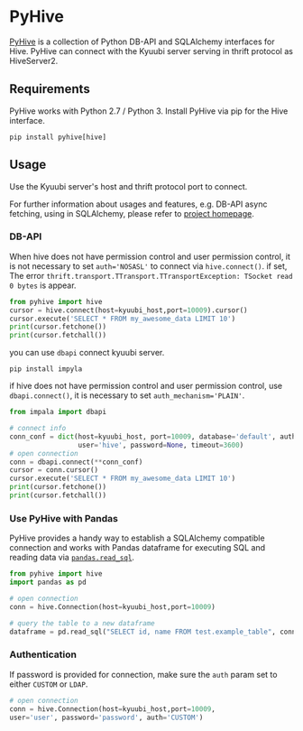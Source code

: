 <!--
 - Licensed to the Apache Software Foundation (ASF) under one or more
 - contributor license agreements.  See the NOTICE file distributed with
 - this work for additional information regarding copyright ownership.
 - The ASF licenses this file to You under the Apache License, Version 2.0
 - (the "License"); you may not use this file except in compliance with
 - the License.  You may obtain a copy of the License at
 -
 -   http://www.apache.org/licenses/LICENSE-2.0
 -
 - Unless required by applicable law or agreed to in writing, software
 - distributed under the License is distributed on an "AS IS" BASIS,
 - WITHOUT WARRANTIES OR CONDITIONS OF ANY KIND, either express or implied.
 - See the License for the specific language governing permissions and
 - limitations under the License.
 -->


# PyHive

[PyHive](https://github.com/dropbox/PyHive) is a collection of Python DB-API and SQLAlchemy interfaces for Hive. PyHive can connect with the Kyuubi server serving in thrift protocol as HiveServer2.

## Requirements
PyHive works with Python 2.7 / Python 3. Install PyHive via pip for the Hive interface.

```
pip install pyhive[hive]
```

## Usage
Use the Kyuubi server's host and thrift protocol port to connect.

For further information about usages and features, e.g. DB-API async fetching, using in SQLAlchemy, please refer to [project homepage](https://github.com/dropbox/PyHive).

### DB-API

When hive does not have permission control and user permission control, it is not necessary to set `auth='NOSASL'` to connect via `hive.connect()`. if set, The error `thrift.transport.TTransport.TTransportException: TSocket read 0 bytes` is appear.

```python
from pyhive import hive
cursor = hive.connect(host=kyuubi_host,port=10009).cursor()
cursor.execute('SELECT * FROM my_awesome_data LIMIT 10')
print(cursor.fetchone())
print(cursor.fetchall())
```

you can use `dbapi` connect kyuubi server.

```
pip install impyla
```

if hive does not have permission control and user permission control, use `dbapi.connect()`, it is necessary  to set `auth_mechanism='PLAIN'`.

```python
from impala import dbapi

# connect info
conn_conf = dict(host=kyuubi_host, port=10009, database='default', auth_mechanism='PLAIN',
                 user='hive', password=None, timeout=3600)
# open connection
conn = dbapi.connect(**conn_conf)
cursor = conn.cursor()
cursor.execute('SELECT * FROM my_awesome_data LIMIT 10')
print(cursor.fetchone())
print(cursor.fetchall())
```

### Use PyHive with Pandas

PyHive provides a handy way to establish a SQLAlchemy compatible connection and works with Pandas dataframe for executing SQL and reading data via [`pandas.read_sql`](https://pandas.pydata.org/docs/reference/api/pandas.read_sql.html).

```python
from pyhive import hive
import pandas as pd

# open connection
conn = hive.Connection(host=kyuubi_host,port=10009)

# query the table to a new dataframe
dataframe = pd.read_sql("SELECT id, name FROM test.example_table", conn)
```


### Authentication
If password is provided for connection, make sure the `auth` param set to either `CUSTOM` or `LDAP`.

```python
# open connection
conn = hive.Connection(host=kyuubi_host,port=10009, 
user='user', password='password', auth='CUSTOM')
```